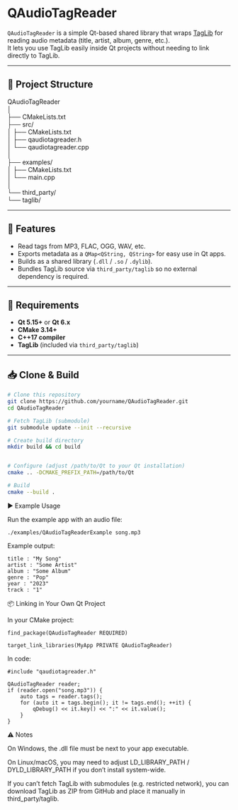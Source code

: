 # QAudioTagReader

`QAudioTagReader` is a simple Qt-based shared library that wraps [TagLib](https://taglib.org) for reading audio metadata (title, artist, album, genre, etc.).  
It lets you use TagLib easily inside Qt projects without needing to link directly to TagLib.

---

## 📂 Project Structure

QAudioTagReader \
│ \
├── CMakeLists.txt  \
├── src/\
│ ├── CMakeLists.txt \
│ ├── qaudiotagreader.h \
│ └── qaudiotagreader.cpp \
│\
├── examples/\
│ ├── CMakeLists.txt\
│ └── main.cpp\
│\
└── third_party/\
└── taglib/ 


---

## 🚀 Features
- Read tags from MP3, FLAC, OGG, WAV, etc.  
- Exports metadata as a `QMap<QString, QString>` for easy use in Qt apps.  
- Builds as a shared library (`.dll` / `.so` / `.dylib`).  
- Bundles TagLib source via `third_party/taglib` so no external dependency is required.

---

## 🔧 Requirements
- **Qt 5.15+** or **Qt 6.x**  
- **CMake 3.14+**  
- **C++17 compiler**  
- **TagLib** (included via `third_party/taglib`)

---

## 📥 Clone & Build

```bash
# Clone this repository
git clone https://github.com/yourname/QAudioTagReader.git
cd QAudioTagReader

# Fetch TagLib (submodule)
git submodule update --init --recursive

# Create build directory
mkdir build && cd build


# Configure (adjust /path/to/Qt to your Qt installation)
cmake .. -DCMAKE_PREFIX_PATH=/path/to/Qt

# Build
cmake --build .

```
▶️ Example Usage

Run the example app with an audio file:

```
./examples/QAudioTagReaderExample song.mp3
```

Example output:
```
title : "My Song"
artist : "Some Artist"
album : "Some Album"
genre : "Pop"
year : "2023"
track : "1"
```

📦 Linking in Your Own Qt Project

In your CMake project:
```
find_package(QAudioTagReader REQUIRED)

target_link_libraries(MyApp PRIVATE QAudioTagReader)
```

In code:
```
#include "qaudiotagreader.h"

QAudioTagReader reader;
if (reader.open("song.mp3")) {
    auto tags = reader.tags();
    for (auto it = tags.begin(); it != tags.end(); ++it) {
        qDebug() << it.key() << ":" << it.value();
    }
}

```
⚠️ Notes

On Windows, the .dll file must be next to your app executable.

On Linux/macOS, you may need to adjust LD_LIBRARY_PATH / DYLD_LIBRARY_PATH if you don’t install system-wide.

If you can’t fetch TagLib with submodules (e.g. restricted network), you can download TagLib as ZIP from GitHub and place it manually in third_party/taglib.

